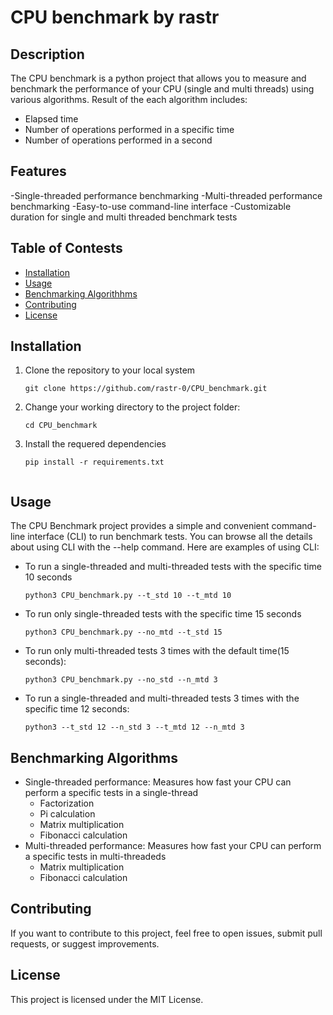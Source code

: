 # CPU benchmark by rastr

## Description

The CPU benchmark is a python project that allows you to measure and benchmark the performance of your CPU (single and multi threads) using various algorithms.
Result of the each algorithm includes: 
  * Elapsed time
  * Number of operations performed in a specific time
  * Number of operations performed in a second

## Features

-Single-threaded performance benchmarking
-Multi-threaded performance benchmarking
-Easy-to-use command-line interface
-Customizable duration for single and multi threaded benchmark tests

## Table of Contests

- [Installation](#installation)
- [Usage](#usage)
- [Benchmarking Algorithhms](#benchmarking-algorithms)
- [Contributing](#contributing)
- [License](#lisence)

## Installation
1. Clone the repository to your local system
   ```shell
   git clone https://github.com/rastr-0/CPU_benchmark.git
2. Change your working directory to the project folder:
   ```shell
   cd CPU_benchmark
3. Install the requered dependencies
   ```shell
   pip install -r requirements.txt


## Usage
The CPU Benchmark project provides a simple and convenient command-line interface (CLI) to run benchmark tests.
You can browse all the details about using CLI with the --help command.
Here are examples of using CLI:
* To run a single-threaded and multi-threaded tests with the specific time 10 seconds
  ```shell
  python3 CPU_benchmark.py --t_std 10 --t_mtd 10
* To run only single-threaded tests with the specific time 15 seconds
  ```shell
  python3 CPU_benchmark.py --no_mtd --t_std 15
* To run only multi-threaded tests 3 times with the default time(15 seconds):
  ```shell
  python3 CPU_benchmark.py --no_std --n_mtd 3
* To run a single-threaded and multi-threaded tests 3 times with the specific time 12 seconds:
  ```shell
  python3 --t_std 12 --n_std 3 --t_mtd 12 --n_mtd 3

## Benchmarking Algorithms
* Single-threaded performance: Measures how fast your CPU can perform a specific tests in a single-thread
  * Factorization
  * Pi calculation
  * Matrix multiplication
  * Fibonacci calculation
* Multi-threaded performance: Measures how fast your CPU can perform a specific tests in multi-threadeds
  * Matrix multiplication
  * Fibonacci calculation

## Contributing
If you want to contribute to this project, feel free to open issues, submit pull requests, or suggest improvements.

## License
This project is licensed under the MIT License.
